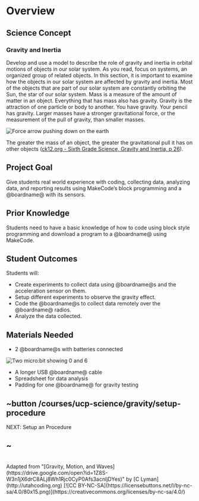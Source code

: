 # Overview

## Science Concept

### Gravity and Inertia

Develop and use a model to describe the role of gravity and inertia in orbital motions of objects
in our solar system. As you read, focus on systems, an organized group of related objects. In this
section, it is important to examine how the objects in our solar system are affected by gravity and inertia. Most of the objects that are part of our solar system are constantly orbiting the Sun, the star of our solar system. Mass is a measure of the amount of matter in an object. Everything that has mass also has gravity. Gravity is the attraction of one particle or body to another. You have gravity. Your pencil has gravity. Larger masses have a stronger gravitational force, or the measurement of the pull of gravity, than smaller masses. 

![Force arrow pushing down on the earth](/static/courses/ucp-science/gravity/push-down.jpg)

The greater the mass of an object, the greater the gravitational pull it has on other objects ([ck12.org - Sixth Grade Science, Gravity and Inertia, p 26](https://eq.uen.org/emedia/items/dae58176-b839-4b26-87e4-09ca5ed98875/1/Grade6RS.pdf)).

## Project Goal

Give students real world experience with coding, collecting data, analyzing data, and reporting results using MakeCode’s block programming and a @boardname@ with its sensors.

## Prior Knowledge

Students need to have a basic knowledge of how to code using block style programming and download a program to a @boardname@ using MakeCode.

## Student Outcomes

Students will:

* Create experiments to collect data using @boardname@s and the acceleration sensor on them. 
* Setup different experiments to observe the gravity effect.
* Code the @boardname@s to collect data remotely over the @boardname@ radios.
* Analyze the data collected.

## Materials Needed

* 2 @boardname@s with batteries connected

![Two micro:bit showing 0 and 6](/static/courses/ucp-science/gravity/06.png)

* A longer USB @boardname@ cable
* Spreadsheet for data analysis
* Padding for one @boardname@ for gravity testing

## ~button /courses/ucp-science/gravity/setup-procedure
NEXT: Setup an Procedure
## ~

<br/>
Adapted from "[Gravity, Motion, and Waves](https://drive.google.com/open?id=1Z8S-W3n1jX6drC8ALj8Wh1Rjc0CyP0Afs3acnIjDYes)" by [C Lyman](http://utahcoding.org) [![CC BY-NC-SA](https://licensebuttons.net/l/by-nc-sa/4.0/80x15.png)](https://creativecommons.org/licenses/by-nc-sa/4.0/)
